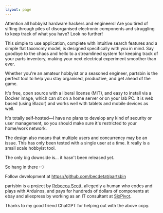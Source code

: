 ```yaml
---
layout: page
---
```


Attention all hobbyist hardware hackers and engineers! Are you tired of sifting through piles of disorganised electronic components and struggling to keep track of what you have? Look no further!

This simple to use application, complete with intuitive search features and a simple flat taxonomy model, is designed specifically with you in mind. Say goodbye to the chaos and hello to a streamlined system for keeping track of your parts inventory, making your next electrical experiment smoother than ever.

Whether you're an amateur hobbyist or a seasoned engineer, partsbin is the perfect tool to help you stay organised, productive, and get ahead of the game.

It's free, open source with a liberal license (MIT), and easy to install via a Docker image, which can sit on a home server or on your lab PC. It is web based (using Blazor) and works well with tablets and mobile devices as well.

It's totally self-hosted—I have no plans to develop any kind of security or user management, so you should make sure it's restricted to your home/work network.

The design also means that multiple users and concurrency may be an issue. This has only been tested with a single user at a time. It really is a small scale hobbyist tool.

The only big downside is... it hasn't been released yet.

So hang in there :-)

Follow development at <https://github.com/becdetat/partsbin>

partsbin is a project by [Rebecca Scott](https://becdetat.com), allegedly a human who codes and plays with Arduinos, and pays for hundreds of dollars of components at ebay and aliexpress by working as an IT consultant at [SixPivot](https://sixpivot.com.au).

Thanks to my good friend ChatGPT for helping out with the above copy.

